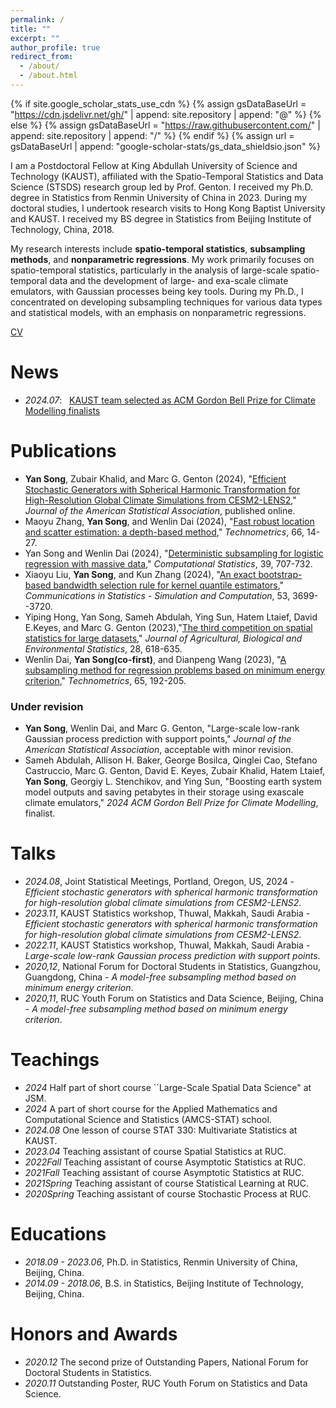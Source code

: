 ```yaml
---
permalink: /
title: ""
excerpt: ""
author_profile: true
redirect_from: 
  - /about/
  - /about.html
---
```


{% if site.google_scholar_stats_use_cdn %}
{% assign gsDataBaseUrl = "https://cdn.jsdelivr.net/gh/" | append: site.repository | append: "@" %}
{% else %}
{% assign gsDataBaseUrl = "https://raw.githubusercontent.com/" | append: site.repository | append: "/" %}
{% endif %}
{% assign url = gsDataBaseUrl | append: "google-scholar-stats/gs_data_shieldsio.json" %}

<span class='anchor' id='about-me'></span>

I am a Postdoctoral Fellow at King Abdullah University of Science and Technology (KAUST), affiliated with the Spatio-Temporal Statistics and Data Science (STSDS) research group led by Prof. Genton. I received my Ph.D. degree in Statistics from Renmin University of China in 2023. During my doctoral studies, I undertook research visits to Hong Kong Baptist University and KAUST. I received my BS degree in Statistics from Beijing Institute of Technology, China, 2018. 

My research interests include **spatio-temporal statistics**, **subsampling methods**, and **nonparametric regressions**. My work primarily focuses on spatio-temporal statistics, particularly in the analysis of large-scale spatio-temporal data and the development of large- and exa-scale climate emulators, with Gaussian processes being key tools. During my Ph.D., I concentrated on developing subsampling techniques for various data types and statistical models, with an emphasis on nonparametric regressions.

[CV](images/CV.pdf)

# News
- *2024.07*: &nbsp; [KAUST team selected as ACM Gordon Bell Prize for Climate Modelling finalists](https://cemse.kaust.edu.sa/news/kaust-team-selected-acm-gordon-bell-prize-climate-modelling-finalists)

# Publications 
- **Yan Song**, Zubair Khalid, and Marc G. Genton (2024), "[Efficient Stochastic Generators with Spherical Harmonic Transformation for High-Resolution Global Climate Simulations from CESM2-LENS2](https://www.tandfonline.com/doi/full/10.1080/01621459.2024.2360666)," *Journal of the American Statistical Association*, published online.
- Maoyu Zhang, **Yan Song**, and Wenlin Dai (2024), "[Fast robust location and scatter estimation: a depth-based method](https://www.tandfonline.com/doi/full/10.1080/00401706.2023.2216246)," *Technometrics*, 66, 14-27.
- Yan Song and Wenlin Dai (2024), "[Deterministic subsampling for logistic regression with massive data](https://doi.org/10.1007/s00180-022-01319-z)," *Computational Statistics*, 39, 707-732.
- Xiaoyu Liu, **Yan Song**, and Kun Zhang (2024), "[An exact bootstrap-based bandwidth selection rule for kernel quantile estimators](https://doi.org/10.1080/03610918.2022.2110595)," *Communications in Statistics - Simulation and Computation*, 53, 3699--3720.
- Yiping Hong, Yan Song, Sameh Abdulah, Ying Sun, Hatem Ltaief, David E.Keyes, and Marc G. Genton (2023),"[The third competition on spatial statistics for large datasets](https://doi.org/10.1007/s13253-023-00584-9)," *Journal of Agricultural, Biological and Environmental Statistics*, 28, 618-635.
- Wenlin Dai, **Yan Song(co-first)**, and Dianpeng Wang (2023), "[A subsampling method for regression problems based on minimum energy criterion](https://doi.org/10.1080/00401706.2022.2127915)," *Technometrics*, 65, 192-205.

### Under revision
- **Yan Song**, Wenlin Dai, and Marc G. Genton, "Large-scale low-rank Gaussian process prediction with support points," *Journal of the American Statistical Association*, acceptable with minor revision.
- Sameh Abdulah, Allison H. Baker, George Bosilca, Qinglei Cao, Stefano Castruccio, Marc G. Genton, David E. Keyes, Zubair Khalid, Hatem Ltaief, **Yan Song**, Georgiy L. Stenchikov, and Ying Sun, "Boosting earth system model outputs and saving petabytes in their storage using exascale climate emulators," *2024 ACM Gordon Bell Prize for Climate Modelling*, finalist.

# Talks
- *2024.08*, Joint Statistical Meetings, Portland, Oregon, US, 2024 - *Efficient stochastic generators with spherical harmonic transformation for high-resolution global climate simulations from CESM2-LENS2*.
- *2023.11*, KAUST Statistics workshop, Thuwal, Makkah, Saudi Arabia - *Efficient stochastic generators with spherical harmonic transformation for high-resolution global climate simulations from CESM2-LENS2*.
- *2022.11*, KAUST Statistics workshop, Thuwal, Makkah, Saudi Arabia - *Large-scale low-rank Gaussian process prediction with support points*.
- *2020,12*, National Forum for Doctoral Students in Statistics, Guangzhou, Guangdong, China - *A model-free subsampling method based on minimum energy criterion*.
- *2020,11*, RUC Youth Forum on Statistics and Data Science, Beijing, China - *A model-free subsampling method based on minimum energy criterion*.

# Teachings 
- *2024* Half part of short course ``Large-Scale Spatial Data Science" at JSM.
- *2024* A part of short course for the Applied Mathematics and Computational Science and Statistics (AMCS-STAT) school.
- *2024.08* One lesson of course STAT 330: Multivariate Statistics at KAUST.
- *2023.04* Teaching assistant of course Spatial Statistics at RUC.
- *2022Fall* Teaching assistant of course Asymptotic Statistics at RUC.
- *2021Fall* Teaching assistant of course Asymptotic Statistics at RUC.
- *2021Spring* Teaching assistant of course Statistical Learning at RUC.
- *2020Spring* Teaching assistant of course Stochastic Process at RUC.

# Educations
- *2018.09 - 2023.06*, Ph.D. in Statistics, Renmin University of China, Beijing, China. 
- *2014.09 - 2018.06*, B.S. in Statistics, Beijing Institute of Technology, Beijing, China. 

# Honors and Awards
- *2020.12* The second prize of Outstanding Papers, National Forum for Doctoral Students in Statistics.
- *2020.11* Outstanding Poster, RUC Youth Forum on Statistics and Data Science.
